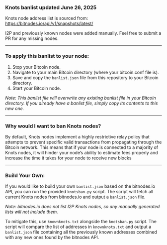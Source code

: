 ### Knots banlist updated June 26, 2025
Knots node address list is sourced from: https://bitnodes.io/api/v1/snapshots/latest/

I2P and previously known nodes were added manually.
Feel free to submit a PR for any missing nodes.

---

### To apply this banlist to your node:

1. Stop your Bitcoin node.
2. Navigate to your main Bitcoin directory (where your bitcoin.conf file is).
3. Save and copy the ```banlist.json``` file from this repository to your Bitcoin directory.
4. Start your Bitcoin node.

<i>Note: This banlist file will overwrite any existing banlist file in your Bitcoin directory. If you already have a banlist file, simply copy its contents to this new one.</i>
<br>

---
### Why would I want to ban Knots nodes?

By default, Knots nodes implement a highly restrictive relay policy that attempts to prevent specific valid transactions from propagating through the Bitcoin network. This means that if your node is connected to a majority of Knots nodes, it will hinder your node’s ability to estimate fees properly and increase the time it takes for your node to receive new blocks
<br>

---
### Build Your Own:

If you would like to build your own ```banlist.json``` based on the bitnodes.io API, you can run the provided ```knotsban.py``` script. The script will fetch all current Knots nodes from bitnodes.io and output a ```banlist.json``` file.

<i>Note: bitnodes.io does not list I2P Knots nodes, so any manually generated lists will not include them.</i>

To mitigate this, use ```knownknots.txt``` alongside the ```knotsban.py``` script. The script will compare the list of addresses in ```knownknots.txt``` and output a ```banlist.json``` file containing all the previously known addresses combined with any new ones found by the bitnodes API.
